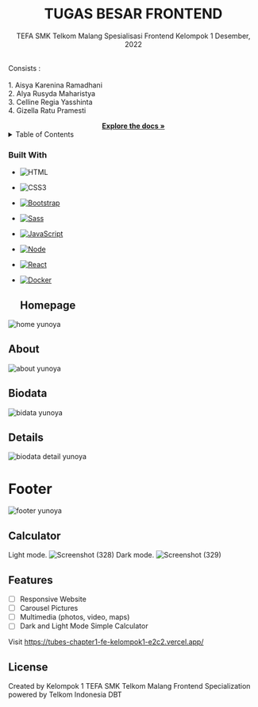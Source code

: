 <h1 align="center">TUGAS BESAR FRONTEND</h1>

  <p align="center">
    TEFA SMK Telkom Malang Spesialisasi Frontend Kelompok 1
    Desember, 2022
  
   <br> Consists : </br>
<br>1. Aisya Karenina Ramadhani</br>
2. Alya Rusyda Maharistya
<br>3. Celline Regia Yasshinta
<br>4. Gizella Ratu Pramesti</br>

<div align = "center">
 <a href="https://github.com/aisyakareninaa/tubes-chapter1-fe-kelompok1"><strong>Explore the docs » </strong></a></div>
  


<!-- TABLE OF CONTENTS -->
<details>
  <summary>Table of Contents</summary>
  <ol>
    <li>
      <a href="#about-the-project">About The Project</a>
      <ul>
        <li><a href="#built-with">Built With</a>
  <li><a href="#homepage">Home Page</a></li>
  <li><a href="#about">About Us Page</a></li>
  <li><a href="#biodata">Biodata</a></li>
  <li><a href="#details">Details</a></li>
  <li><a href="#footer">Footer</a></li>
  </li>
    </li>
    <li><a href="#features">Our Features</a></li>
    <li><a href="#license">License</a></li>
  </ol>
</details>



<!-- ABOUT THE PROJECT -->
### Built With

* ![HTML][HTML]
* ![CSS3][CSS3]
* [![Bootstrap][Bootstrap.com]][Bootstrap-url]
* [![Sass][Sass]][Sass-url]
* [![JavaScript][js]][js-url]
* [![Node][Node.js]][Node-url]
* [![React][React.js]][React-url]
* [![Docker][Docker]][Docker-url]
 

  ## Homepage
![home yunoya](https://user-images.githubusercontent.com/100953845/199120755-bd6c5536-6340-495d-9d37-ce8d03f1ce93.jpeg)

## About
![about yunoya](https://user-images.githubusercontent.com/100953845/199120799-88acdf85-f5c1-48a5-bed4-2c160796e337.jpeg)

## Biodata
![bidata yunoya](https://user-images.githubusercontent.com/100953845/199120832-37d1063a-d089-4076-b1ff-5138d04e0cb1.jpeg)

## Details
![biodata detail yunoya](https://user-images.githubusercontent.com/100953845/199120871-7c9733fd-b576-45c3-ac1c-baeb5fed5ed2.jpeg)

# Footer
![footer yunoya](https://user-images.githubusercontent.com/100953845/199120903-37bb08e0-5a51-4828-8f38-138226ad17b9.jpeg)

## Calculator
Light mode.
![Screenshot (328)](https://user-images.githubusercontent.com/100953845/208721672-9a437946-5a66-40bf-9c7b-a303a809ab7c.png)
Dark mode.
![Screenshot (329)](https://user-images.githubusercontent.com/100953845/208721684-e07f8775-f6e8-4392-8812-a1803ac449f0.png)



<!-- FEATURES -->
## Features

- [ ] Responsive Website 
- [ ] Carousel Pictures
- [ ] Multimedia (photos, video, maps)
- [ ] Dark and Light Mode Simple Calculator

Visit https://tubes-chapter1-fe-kelompok1-e2c2.vercel.app/


<!-- LICENSE -->
## License

Created by Kelompok 1 TEFA SMK Telkom Malang Frontend Specialization powered by Telkom Indonesia DBT


<!-- MARKDOWN LINKS & IMAGES -->

[js]: https://img.shields.io/badge/JavaScript-323330?style=for-the-badge&logo=javascript&logoColor=F7DF1E
[js-url]: https://nodejs.org/
[Node.js]: https://img.shields.io/badge/Node.js-43853D?style=for-the-badge&logo=node.js&logoColor=white
[Node-url]: https://www.javascript.com
[React.js]: https://img.shields.io/badge/React-20232A?style=for-the-badge&logo=react&logoColor=61DAFB
[React-url]: https://reactjs.org/
[HTML]: https://img.shields.io/badge/HTML-239120?style=for-the-badge&logo=html5&logoColor=white
[CSS3]: https://img.shields.io/badge/CSS3-1572B6?style=for-the-badge&logo=css3&logoColor=white
[CSS3-url]: https://angular.io/
[Bootstrap.com]: https://img.shields.io/badge/Bootstrap-563D7C?style=for-the-badge&logo=bootstrap&logoColor=white
[Bootstrap-url]: https://getbootstrap.com
[Sass]: https://img.shields.io/badge/Sass-CC6699?style=for-the-badge&logo=sass&logoColor=white
[Sass-url]: https://sass-lang.com/
[Docker]: https://img.shields.io/badge/docker-%230db7ed.svg?style=for-the-badge&logo=docker&logoColor=white
[Docker-url]: https://hub.docker.com
  
